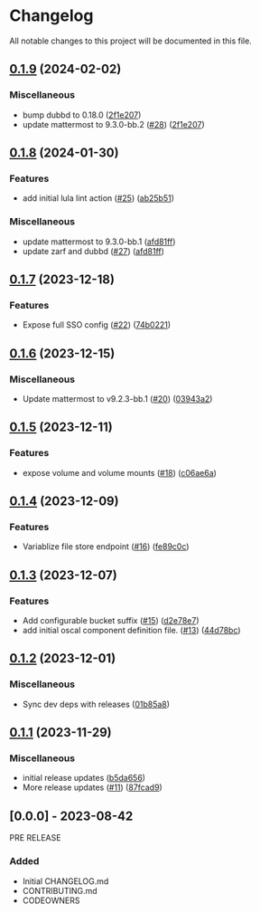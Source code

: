 # Changelog

All notable changes to this project will be documented in this file.

## [0.1.9](https://github.com/defenseunicorns/uds-capability-mattermost-operator/compare/v0.1.8...v0.1.9) (2024-02-02)


### Miscellaneous

* bump dubbd to 0.18.0 ([2f1e207](https://github.com/defenseunicorns/uds-capability-mattermost-operator/commit/2f1e207ea47bbf8e56665cf31b2668de43021c7d))
* update mattermost to 9.3.0-bb.2 ([#28](https://github.com/defenseunicorns/uds-capability-mattermost-operator/issues/28)) ([2f1e207](https://github.com/defenseunicorns/uds-capability-mattermost-operator/commit/2f1e207ea47bbf8e56665cf31b2668de43021c7d))

## [0.1.8](https://github.com/defenseunicorns/uds-capability-mattermost-operator/compare/v0.1.7...v0.1.8) (2024-01-30)


### Features

* add initial lula lint action ([#25](https://github.com/defenseunicorns/uds-capability-mattermost-operator/issues/25)) ([ab25b51](https://github.com/defenseunicorns/uds-capability-mattermost-operator/commit/ab25b51b725523368742cd1b01a386fc038db595))


### Miscellaneous

* update mattermost to 9.3.0-bb.1 ([afd81ff](https://github.com/defenseunicorns/uds-capability-mattermost-operator/commit/afd81ff505a88f81148a2f19e31c89db9c5d90be))
* update zarf and dubbd ([#27](https://github.com/defenseunicorns/uds-capability-mattermost-operator/issues/27)) ([afd81ff](https://github.com/defenseunicorns/uds-capability-mattermost-operator/commit/afd81ff505a88f81148a2f19e31c89db9c5d90be))

## [0.1.7](https://github.com/defenseunicorns/uds-capability-mattermost-operator/compare/v0.1.6...v0.1.7) (2023-12-18)


### Features

* Expose full SSO config ([#22](https://github.com/defenseunicorns/uds-capability-mattermost-operator/issues/22)) ([74b0221](https://github.com/defenseunicorns/uds-capability-mattermost-operator/commit/74b0221bb2da50187792994c171176ee52839e79))

## [0.1.6](https://github.com/defenseunicorns/uds-capability-mattermost-operator/compare/v0.1.5...v0.1.6) (2023-12-15)


### Miscellaneous

* Update mattermost to v9.2.3-bb.1 ([#20](https://github.com/defenseunicorns/uds-capability-mattermost-operator/issues/20)) ([03943a2](https://github.com/defenseunicorns/uds-capability-mattermost-operator/commit/03943a252152e374689646c6e18372639ca8901b))

## [0.1.5](https://github.com/defenseunicorns/uds-capability-mattermost-operator/compare/v0.1.4...v0.1.5) (2023-12-11)


### Features

* expose volume and volume mounts ([#18](https://github.com/defenseunicorns/uds-capability-mattermost-operator/issues/18)) ([c06ae6a](https://github.com/defenseunicorns/uds-capability-mattermost-operator/commit/c06ae6a0f86aa944c15aa9ea59023b78870cc2cc))

## [0.1.4](https://github.com/defenseunicorns/uds-capability-mattermost-operator/compare/v0.1.3...v0.1.4) (2023-12-09)


### Features

* Variablize file store endpoint ([#16](https://github.com/defenseunicorns/uds-capability-mattermost-operator/issues/16)) ([fe89c0c](https://github.com/defenseunicorns/uds-capability-mattermost-operator/commit/fe89c0c1bec6e67f25c0e72fef24c820b1639586))

## [0.1.3](https://github.com/defenseunicorns/uds-capability-mattermost-operator/compare/v0.1.2...v0.1.3) (2023-12-07)


### Features

* Add configurable bucket suffix ([#15](https://github.com/defenseunicorns/uds-capability-mattermost-operator/issues/15)) ([d2e78e7](https://github.com/defenseunicorns/uds-capability-mattermost-operator/commit/d2e78e74e1969a2ae33ffc80a4a8613a3005e3ac))
* add initial oscal component definition file. ([#13](https://github.com/defenseunicorns/uds-capability-mattermost-operator/issues/13)) ([44d78bc](https://github.com/defenseunicorns/uds-capability-mattermost-operator/commit/44d78bc7ef9ea7927624578d13c72cee028b7263))

## [0.1.2](https://github.com/defenseunicorns/uds-capability-mattermost-operator/compare/v0.1.1...v0.1.2) (2023-12-01)


### Miscellaneous

* Sync dev deps with releases ([01b85a8](https://github.com/defenseunicorns/uds-capability-mattermost-operator/commit/01b85a8fcb8ee00cd3c9ac46140dbdb6b374aea5))

## [0.1.1](https://github.com/defenseunicorns/uds-capability-mattermost-operator/compare/v0.1.0...v0.1.1) (2023-11-29)


### Miscellaneous

* initial release updates ([b5da656](https://github.com/defenseunicorns/uds-capability-mattermost-operator/commit/b5da656be61ed520634c9adaf45b26f268c8f9b3))
* More release updates ([#11](https://github.com/defenseunicorns/uds-capability-mattermost-operator/issues/11)) ([87fcad9](https://github.com/defenseunicorns/uds-capability-mattermost-operator/commit/87fcad970bcd772e08cec286ee3ff42c5aeec432))

## [0.0.0] - 2023-08-42
PRE RELEASE

### Added
- Initial CHANGELOG.md
- CONTRIBUTING.md
- CODEOWNERS
